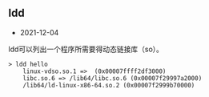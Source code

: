 ## ldd

- 2021-12-04

ldd可以列出一个程序所需要得动态链接库（so）。

```
> ldd hello
    linux-vdso.so.1 =>  (0x00007ffff2df3000)
    libc.so.6 => /lib64/libc.so.6 (0x00007f29997a2000)
    /lib64/ld-linux-x86-64.so.2 (0x00007f2999b70000)
```